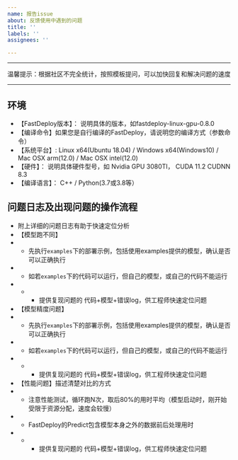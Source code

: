 ```yaml
---
name: 报告issue
about: 反馈使用中遇到的问题
title: ''
labels: ''
assignees: ''

---
```


*********************************************
温馨提示：根据社区不完全统计，按照模板提问，可以加快回复和解决问题的速度
*********************************************

## 环境

- 【FastDeploy版本】： 说明具体的版本，如fastdeploy-linux-gpu-0.8.0
- 【编译命令】如果您是自行编译的FastDeploy，请说明您的编译方式（参数命令）
- 【系统平台】: Linux x64(Ubuntu 18.04) / Windows x64(Windows10) / Mac OSX arm(12.0) / Mac OSX intel(12.0)
- 【硬件】： 说明具体硬件型号，如 Nvidia GPU 3080TI， CUDA 11.2 CUDNN 8.3
- 【编译语言】： C++ / Python(3.7或3.8等）

## 问题日志及出现问题的操作流程
- 附上详细的问题日志有助于快速定位分析
- 【模型跑不同】
- - 先执行`examples`下的部署示例，包括使用examples提供的模型，确认是否可以正确执行
- - 如若`examples`下的代码可以运行，但自己的模型，或自己的代码不能运行
- - - 提供复现问题的 代码+模型+错误log，供工程师快速定位问题
- 【模型精度问题】
- - 先执行`examples`下的部署示例，包括使用examples提供的模型，确认是否可以正确执行
- - 如若`examples`下的代码可以运行，但自己的模型，或自己的代码不能运行
- - - 提供复现问题的 代码+模型+错误log，供工程师快速定位问题
- 【性能问题】描述清楚对比的方式
- - 注意性能测试，循环跑N次，取后80%的用时平均（模型启动时，刚开始受限于资源分配，速度会较慢）
- - FastDeploy的Predict包含模型本身之外的数据前后处理用时
- - - 提供复现问题的 代码+模型+错误log，供工程师快速定位问题

